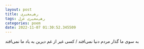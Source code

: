 ```yaml
---
layout: post
title: رهی‌معیری
tags: رهی‌معیری غزل
categories: poem
date: 2022-11-07 01:30:52.345509
---
```


به سوی ما گذار مردم دنیا نمی‌افتد / کسی غیر از غم دیرین به یاد ما نمی‌افتد